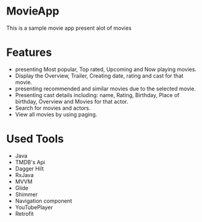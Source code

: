 # MovieApp
This is a sample  movie app present alot of movies
# Features
- presenting Most popular, Top rated, Upcoming and Now playing movies.
- Display the Overview, Trailer, Creating date, rating and cast for that movie.
- presenting recommended and similar movies due to the selected movie.
- Presenting cast details including: name, Rating, Birthday, Place of birthday, Overview and Movies for that actor.
- Search for movies and actors.
- View all movies by using paging.

# Used Tools
- Java
- TMDB's Api
- Dagger Hilt
- RxJava
- MVVM
- Glide
- Shimmer
- Navigation component
- YouTubePlayer
- Retrofit

